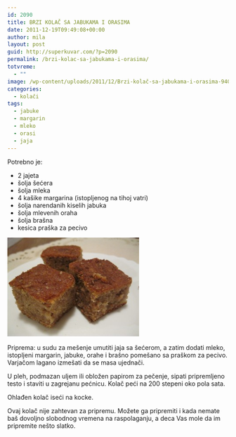 ```yaml
---
id: 2090
title: BRZI KOLAČ SA JABUKAMA I ORASIMA
date: 2011-12-19T09:49:08+00:00
author: mila
layout: post
guid: http://superkuvar.com/?p=2090
permalink: /brzi-kolac-sa-jabukama-i-orasima/
totvreme:
  - ""
image: /wp-content/uploads/2011/12/Brzi-kolač-sa-jabukama-i-orasima-940x198.jpg
categories:
  - kolači
tags:
  - jabuke
  - margarin
  - mleko
  - orasi
  - jaja
---
```

Potrebno je:

  * 2 jajeta
  * šolja šećera
  * šolja mleka
  * 4 kašike margarina (istopljenog na tihoj vatri)
  * šolja narendanih kiselih jabuka
  * šolja mlevenih oraha
  * šolja brašna
  * kesica praška za pecivo

<img class="alignnone size-medium wp-image-2535" title="Brzi kolač sa jabukama i orasima" src="/wp-content/uploads/2011/12/Brzi-kolač-sa-jabukama-i-orasima-300x225.jpg" alt="" width="300" height="225" /> 

Priprema: u sudu za mešenje umutiti jaja sa šećerom, a zatim dodati mleko, istopljeni margarin, jabuke, orahe i brašno pomešano sa praškom za pecivo. Varjačom lagano izmešati da se masa ujednači.

U pleh, podmazan uljem ili obložen papirom za pečenje, sipati pripremljeno testo i staviti u zagrejanu pećnicu. Kolač peći na 200 stepeni oko pola sata.

Ohlađen kolač iseći na kocke.

Ovaj kolač nije zahtevan za pripremu. Možete ga pripremiti i kada nemate baš dovoljno slobodnog vremena na raspolaganju, a deca Vas mole da im pripremite nešto slatko.